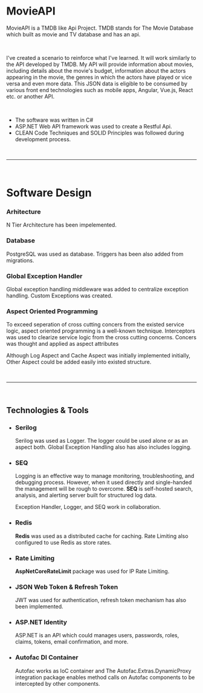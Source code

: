 # MovieAPI

MovieAPI is a TMDB like Api Project. TMDB stands for The Movie Database which built as movie and TV database and has an api.

<br>

I've created a scenario to reinforce what I've learned. It will work similarly to the API developed by TMDB. My API will provide information about movies, including details about the movie's budget, information about the actors appearing in the movie, the genres in which the actors have played or vice versa and even more data.
This JSON data is eligible to be consumed by various front end technologies such as mobile apps, Angular, Vue.js, React etc. or another API.

<br>

* The software was written in C#
* ASP.NET Web API framework was used to create a Restful Api.
* CLEAN Code Techniques and SOLID Principles was followed during development process.

<br>
<hr>
<br>

# Software Design

### Arhitecture
N Tier Architecture has been impelemented.

### Database
PostgreSQL was used as database. Triggers has been also added from migrations.

### Global Exception Handler
Global exception handling middleware was added to centralize exception handling. Custom Exceptions was created.

### Aspect Oriented Programming
To exceed seperation of cross cutting concers from the existed service logic, aspect oriented programming is a well-known technique.
Interceptors was used to clearize service logic from the cross cutting concerns. Concers was thought and applied as aspect attributes

Although Log Aspect and Cache Aspect was initially implemented initially, Other Aspect could be added easily into existed structure.

<br>
<hr>
<br>


## Technologies & Tools

<ul>
  <li>
    <h3>Serilog</h3>
    <p>Serilog was used as Logger. The logger could be used alone or as an aspect both. Global Exception Handling also has also includes logging.</p>
  </li>
  <li>
    <h3>SEQ</h3>
    <p>Logging is an effective way to manage monitoring, troubleshooting, and debugging process. However, when it used directly and single-handed the management will be rough to overcome. <strong>SEQ</strong> is self-hosted search, analysis, and alerting server built for structured log data.</p>
    <p>Exception Handler, Logger, and SEQ work in collaboration.</p>
  </li>
  <li>
    <h3>Redis</h3>
    <p><strong>Redis</strong> was used as a distributed cache for caching. Rate Limiting also configured to use Redis as store rates.</p>
  </li>
  <li>
    <h3>Rate Limiting</h3>
    <p><strong>AspNetCoreRateLimit</strong> package was used for IP Rate Limiting.</p>
  </li>
  <li>
    <h3>JSON Web Token & Refresh Token</h3>
    <p>JWT was used for authentication, refresh token mechanism has also been implemented.</p>
  </li>
  <li>
    <h3>ASP.NET Identity</h3>
    <p>ASP.NET is an API which could manages users, passwords, roles, claims, tokens, email confirmation, and more.</p>
  </li>
  <li>
    <h3>Autofac DI Container</h3>
    <p>Autofac works as IoC container and The Autofac.Extras.DynamicProxy integration package enables method calls on Autofac components to be intercepted by other components. </p>
  </li>
</ul>










